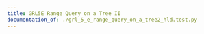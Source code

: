```yaml
---
title: GRL5E Range Query on a Tree II
documentation_of: ./grl_5_e_range_query_on_a_tree2_hld.test.py
---
```


